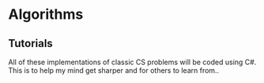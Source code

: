 # Algorithms

## Tutorials

All of these implementations of classic CS problems will be coded using C#. This is to help my mind get sharper and for others to learn from..
